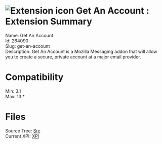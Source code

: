# ![Extension icon](https://addons.thunderbird.net/user-media/addon_icons/264/264090-64.png?modified=1299165637) Get An Account : Extension Summary

Name: Get An Account  
Id: 264090  
Slug: get-an-account  
Description: Get An Account is a Mozilla Messaging addon that will allow you to create a secure, private account at a major email provider.
  

# Compatibility
Min: 3.1  
Max: 13.*  

# Files

Source Tree: [Src](C:/Dev/Thunderbird/ThunderKdB/xall/xOther/264090-get-an-account/src)  
Current XPI: [XPI](C:/Dev/Thunderbird/ThunderKdB/xall/xOther/264090-get-an-account/xpi)  




